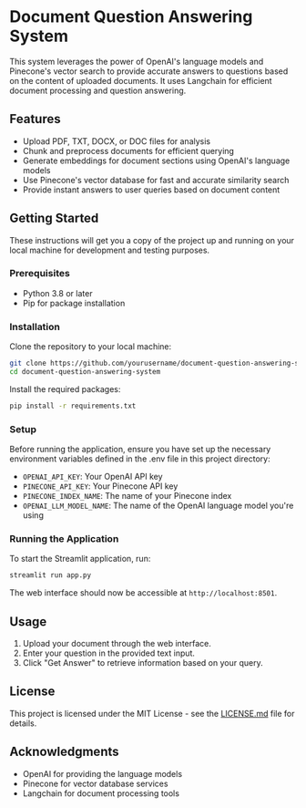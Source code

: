 
# Document Question Answering System

This system leverages the power of OpenAI's language models and Pinecone's vector search to provide accurate answers to questions based on the content of uploaded documents. It uses Langchain for efficient document processing and question answering.

## Features

- Upload PDF, TXT, DOCX, or DOC files for analysis
- Chunk and preprocess documents for efficient querying
- Generate embeddings for document sections using OpenAI's language models
- Use Pinecone's vector database for fast and accurate similarity search
- Provide instant answers to user queries based on document content

## Getting Started

These instructions will get you a copy of the project up and running on your local machine for development and testing purposes.

### Prerequisites

- Python 3.8 or later
- Pip for package installation

### Installation

Clone the repository to your local machine:

```bash
git clone https://github.com/yourusername/document-question-answering-system.git
cd document-question-answering-system
```

Install the required packages:

```bash
pip install -r requirements.txt
```

### Setup

Before running the application, ensure you have set up the necessary environment variables defined in the .env file in this project directory:

- `OPENAI_API_KEY`: Your OpenAI API key
- `PINECONE_API_KEY`: Your Pinecone API key
- `PINECONE_INDEX_NAME`: The name of your Pinecone index
- `OPENAI_LLM_MODEL_NAME`: The name of the OpenAI language model you're using

### Running the Application

To start the Streamlit application, run:

```bash
streamlit run app.py
```

The web interface should now be accessible at `http://localhost:8501`.

## Usage

1. Upload your document through the web interface.
2. Enter your question in the provided text input.
3. Click "Get Answer" to retrieve information based on your query.


## License

This project is licensed under the MIT License - see the [LICENSE.md](LICENSE.md) file for details.

## Acknowledgments

- OpenAI for providing the language models
- Pinecone for vector database services
- Langchain for document processing tools
